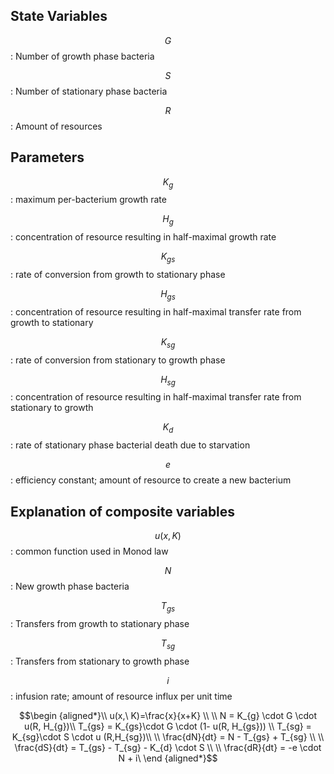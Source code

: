 ## State Variables
$$G$$: Number of growth phase bacteria

$$S$$: Number of stationary phase bacteria

$$R$$: Amount of resources

## Parameters 
$$K_g$$: maximum per-bacterium growth rate

$$H_{g}$$ : concentration of resource resulting in half-maximal growth rate

$$K_{gs}$$: rate of conversion from growth to stationary phase

$$H_{gs}$$ : concentration of resource resulting in half-maximal transfer rate from growth to stationary

$$K_{sg}$$: rate of conversion from stationary to growth phase

$$H_{sg}$$ : concentration of resource resulting in half-maximal transfer rate from stationary to growth

$$K_d$$ : rate of stationary phase bacterial death due to starvation

$$e$$ : efficiency constant; amount of resource to create a new bacterium


## Explanation of composite variables
$$u(x, K)$$ : common function used in Monod law

$$N$$ : New growth phase bacteria

$$T_{gs}$$ : Transfers from growth to stationary phase

$$T_{sg}$$ : Transfers from stationary to growth phase

$$i$$ : infusion rate; amount of resource influx per unit time


$$\begin {aligned*}\\
u(x,\ K)=\frac{x}{x+K} \\ \\
N = K_{g} \cdot G \cdot u(R, H_{g})\\
T_{gs} = K_{gs}\cdot G \cdot (1- u(R, H_{gs})) \\
T_{sg} = K_{sg}\cdot S \cdot u (R,H_{sg})\\ \\
\frac{dN}{dt} = N - T_{gs} + T_{sg} \\ \\
\frac{dS}{dt} = T_{gs} - T_{sg} - K_{d} \cdot S \\ \\
\frac{dR}{dt} = -e \cdot N  + i\ 
\end {aligned*}$$
